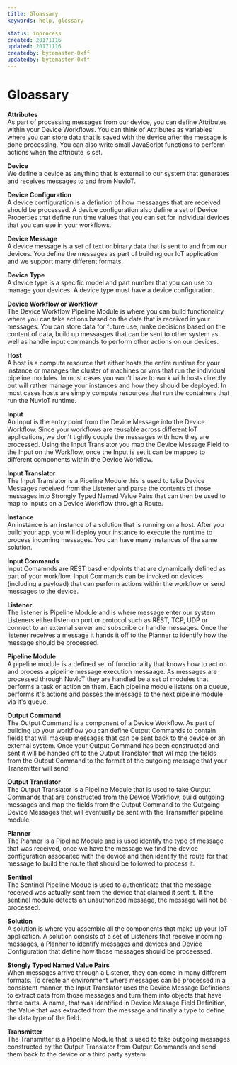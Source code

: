 ```yaml
---
title: Gloassary
keywords: help, glossary

status: inprocess
created: 20171116
updated: 20171116
createdby: bytemaster-0xff
updatedby: bytemaster-0xff
---
```

# Gloassary

**Attributes**  
As part of processing messages from our device, you can define Attributes within your Device Workflows.  You can think of
Attributes as variables where you can store data that is saved with the device after the message is done processing.  You can
also write small JavaScript functions to perform actions when the attribute is set.

**Device**  
We define a device as anything that is external to our system that generates and receives messages to and from NuvIoT.

**Device Configuration**  
A device configuration is a defintion of how messaages that are received should be processed.  A device configuration also
define a set of Device Properties that define run time values that you can set for individual devices that you can use in
your workflows.   

**Device Message**  
A device message is a set of text or binary data that is sent to and from our devices.  You define the messages as part of building our IoT application and we support many different formats.

**Device Type**  
A device type is a specific model and part number that you can use to manage your devices.  A device type must have a device configuration.

**Device Workflow or Workflow**  
The Device Workflow Pipeline Module is where you can build functionality where you can take actions based on the data that is received in your messages.  You 
can store data for future use, make decisions based on the content of data, build up messasges that can be sent to other system as well as handle input 
commands to perform other actions on our devices.

**Host**  
A host is a compute resource that either hosts the entire runtime for your instance or manages the cluster of machines or vms that run the 
individual pipeline modules.  In most cases you won't have to work with hosts directly but will rather manage your instances and how they 
should be deployed.  In most cases hosts are simply compute resources that run the containers that run the NuvIoT runtime. 

**Input**  
An Input is the entry point from the Device Message into the Device Workflow.  Since your workflows are reusable across different IoT applications, we 
don't tightly couple the messages with how they are processed.  Using the Input Translator you map the Device Message Field to the Input on the Workflow,
once the Input is set it can be mapped to different components within the Device Workflow.

**Input Translator**  
The Input Translator is a Pipeline Module this is used to take Device Messages received from the Listener and parse the contents of those messages into 
Strongly Typed Named Value Pairs that can then be used to map to Inputs on a Device Workflow through a Route.

**Instance**  
An instance is an instance of a solution that is running on a host. After you build your app, you will deploy your instance to execute the runtime to process
incoming messages.  You can have many instances of the same solution.

**Input Commands**  
Input Comamnds are REST basd endpoints that are dynamically defined as part of your workflow.  Input Commands can be invoked on devices (including a payload)
that can perform actions within the workflow or send messages to the device. 

**Listener**  
The listener is Pipeline Module and is where message enter our system.  Listeners either listen on port or protocol such as REST, TCP, UDP or connect to
an external server and subscribe or handle messages.  Once the listener receives a message it hands it off to the Planner to identify how the message
should be processed. 

**Pipeline Module**  
A pipeline module is a defined set of functionality that knows how to act on and process a pipeline message execution messaage.  As messages are 
processed through NuvIoT they are handled be a set of modules that performs a task or action on them.  Each pipeline module listens on a queue, performs
it's actions and passes the message to the next pipeline module via it's queue.

**Output Command**  
The Output Command is a component of a Device Workflow.  As part of building up your workflow you can define Output Commands to contain fields that will
makeup messages that can be sent back to the device or an external system.  Once your Output Command has been constructed and sent it will be handed off
to the Output Translator that wil map the fields from the Output Command to the format of the outgoing message that your Transmitter will send.

**Output Translator**  
The Output Translator is a Pipeline Module that is used to take Output Commands that are constructed from the Device Workflow, build outgoing messages
and map the fields from the Output Command to the Outgoing Device Messages that will eventually be sent with the Transmitter pipeline module.

**Planner**  
The Planner is a Pipeline Module and is used identify the type of message that was received, once we have the message we find the device configuration assocaited with the device
and then identify the route for that message to build the route that should be followed to process it.

**Sentinel**  
The Sentinel Pipeline Modue is used to authenticate that the message received was actually sent from the device that claimed it sent it.  If the
sentinel module detects an unauthorized message, the message will not be processed.

**Solution**   
A solution is where you assemble all the components that make up your IoT application.  A solution consists of a set of Listeners that 
receive incoming messages, a Planner to identify messages and devices and Device Configuration that define how those messages should be proceessed.

**Stongly Typed Named Value Pairs**  
When messages arrive through a Listener, they can come in many different formats.  To create an environment where messages can be processed
in a consistent manner, the Input Translator uses the Device Message Defintions to extract data from those messages and turn them into objects that have three parts.
A name, that was identified in Device Message Field Definition, the Value that was extracted from the message and finally a type to define the data type of the field.

**Transmitter**  
The Transmitter is a Pipeline Module that is used to take outgoing messages constructed by the Output Translator from Output Commands and send them back to the device or a
third party system.

  
